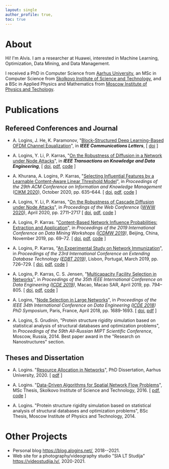 ```yaml
---
layout: single
author_profile: true,
toc: true
---
```

# About
Hi! I'm Alvis. I am a researcher at Huawei, interested in Machine Learning, Optimization, Data Mining, and Data Management.

I received a&nbsp;PhD in Computer Science from [Aarhus University](https://international.au.dk), an MSc in Computer Science from [Skolkovo Institute of Science and Technology](https://www.skoltech.ru/en/), and a BSc in Applied Physics and Mathematics from [Moscow Institute of Physics and Techology](https://mipt.ru/english/).

# Publications

## Refereed Conferences and Journal

- A. Logins, J. He, K. Paramonov, "[Block-Structured Deep Learning-Based OFDM Channel Equalization](/assets/pdf/tkde_robust.pdf)", in ***IEEE Communications Letters***, [&nbsp;[doi](https://doi.org/10.1109/LCOMM.2021.3133018)&nbsp;]

- A. Logins, Y. Li, P. Karras, "[On the Robustness of Diffusion in a Network under Node Attacks](/assets/pdf/tkde_robust.pdf)", in ***IEEE Transactions on Knowledge and Data Engineering***, [&nbsp;[doi](https://doi.org/10.1109/TKDE.2021.3071081), [pdf](/assets/pdf/tkde_robust.pdf), [code](https://github.com/allogn/robustness)&nbsp;]

- A. Khurana, A. Logins, P. Karras, "[Selecting Influential Features by a Learnable Content-Aware Linear Threshold Model](/assets/pdf/ca_ltm.pdf)", in *Proceedings of the 29th ACM Conference on Information and Knowledge Management* ([CIKM 2020](https://cikm2020.org)), October 2020, pp. 635–644. [&nbsp;[doi](https://doi.org/10.1145/3340531.3411886), [pdf](/assets/pdf/ca_ltm.pdf), [code](https://github.com/AnshKhurana/CAIM)&nbsp;]

- A. Logins, Y. Li, P. Karras, "[On the Robustness of Cascade Diffusion under Node Attacks](/assets/pdf/robust_ic.pdf)", in *Proceedings of the Web Conference* ([WWW 2020](https://www2020.thewebconf.org)), April 2020, pp. 2711–2717 [&nbsp;[doi](https://dl.acm.org/doi/abs/10.1145/3366423.3380028), [pdf](/assets/pdf/robust_ic.pdf), [code](https://github.com/allogn/robustness)&nbsp;]

- A. Logins, P. Karras. "[Content-Based Network Influence Probabilities: Extraction and Application](/assets/pdf/vk_icdmw2019.pdf)", in *Proceedings of the 2019 International Conference on Data Mining Workshops ([ICDMW 2019](http://www.guide2research.com/conference/icdm-2019))*, Beijing, China, November 2019, pp. 69–72. [&nbsp;[doi](https://doi.org/10.1109/ICDMW.2019.00020), [pdf](/assets/pdf/vk_icdmw2019.pdf), [code](https://github.com/iconvk/LearningIndependentCascadeOnVK)&nbsp;]

- A. Logins, P. Karras, "[An Experimental Study on Network Immunization](/assets/pdf/immun_edbt2019.pdf)", in *Proceedings of the 23rd International Conference on Extending Database Technology ([EDBT 2019](http://edbticdt2019.inesc-id.pt))*, Lisbon, Portugal, March 2019, pp. 726–729. [&nbsp;[doi](http://dx.doi.org/10.5441/002/edbt.2019.97), [pdf](/assets/pdf/immun_edbt2019.pdf), [code](https://github.com/allogn/Network-Immunization)&nbsp;]

- A. Logins, P. Karras, C. S. Jensen, "[Multicapacity Facility Selection in Networks](/assets/pdf/wma_icde2019.pdf)", in *Proceedings of the 35th IEEE International Conference on Data Engineering ([ICDE 2019](http://conferences.cis.umac.mo/icde2019/))*, Macao, Macao SAR, April 2019, pp. 794–805. [&nbsp;[doi](https://doi.org/10.1109/ICDE.2019.00076), [pdf](/assets/pdf/wma_icde2019.pdf), [code](https://github.com/allogn/wma)&nbsp;]

- A. Logins, "[Node Selection in Large Networks](/assets/pdf/node_selection_icde2018.pdf)", in *Proceedings of the IEEE 34th International Conference on Data Engineering ([ICDE 2018](https://icde2018.org)) PhD Symposium*, Paris, France, April 2018, pp. 1689-1693. [&nbsp;[doi](https://doi.org/10.1109/ICDE.2018.00216), [pdf](/assets/pdf/node_selection_icde2018.pdf)&nbsp;]

- A. Logins, S. Grudinin, "Protein structure rigidity simulation based on statistical analysis of structural databases and optimization problems", In *Proceedings of the 59th All-Russian MIPT Scientific Conference*, Moscow, Russia, 2014. Best paper award in the "Research on Nanostructures" section.

## Theses and Dissertation

- A. Logins. "[Resource Allocation in Networks](resource_allocation_in_networks_logins_phd.pdf)", PhD Dissertation, Aarhus University, 2020. [&nbsp;[pdf](/assets/pdf/resource_allocation_in_networks_logins_phd.pdf)&nbsp;]

- A. Logins. "[Data-Driven Algorithms for Spatial Network Flow Problems](/assets/pdf/msc_logins.pdf)", MSc Thesis, Skolkovo Institute of Science and Technology, 2016. [&nbsp;[pdf](/assets/pdf/msc_logins.pdf), [code](https://github.com/allogn/NetworkFlow)&nbsp;]

- A. Logins. "Protein structure rigidity simulation based on statistical analysis of structural databases and optimization problems", BSc Thesis, Moscow Institute of Physics and Technology, 2014.

# Other Projects

- Personal blog <https://blog.alogins.net/>, 2018--2021.
- Web site for a photography/videography studio "SIA LT Studija" <https://videostudija.lv/>, 2020-2021.
